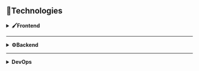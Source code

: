 <h2>🧰Technologies</h2> 

<details>
 <summary><b>🖌️Frontend</summary>
</details>

--- 

<details>
 <summary><b>⚙️Backend</b></summary>
</details>

--- 

<details>
 <summary>DevOps</summary>
</details>